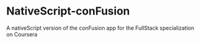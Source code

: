 # NativeScript-conFusion
A nativeScript version of the conFusion app for the FullStack specialization on Coursera

